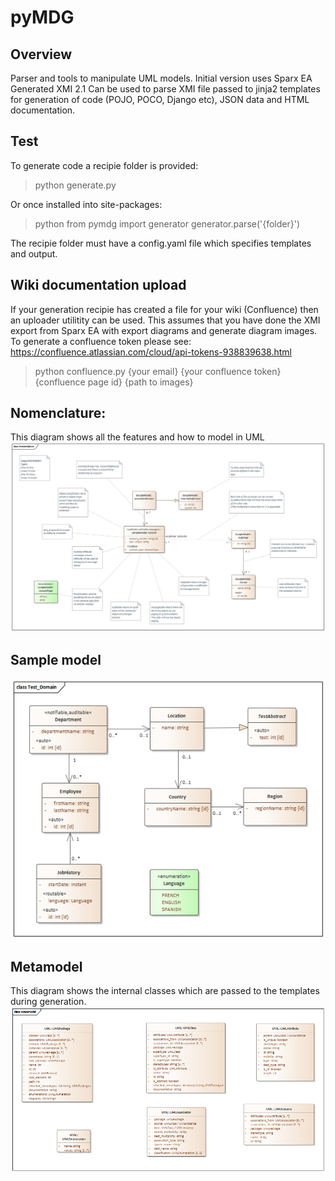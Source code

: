 # pyMDG

## Overview
Parser and tools to manipulate UML models. Initial version uses Sparx EA Generated XMI 2.1
Can be used to parse XMI file passed to jinja2 templates for generation of code (POJO, POCO, Django etc), JSON data and HTML documentation.

## Test
To generate code a recipie folder is provided:
> python generate.py <recipie folder>

Or once installed into site-packages:
> python
> from pymdg import generator
> generator.parse('{folder}')

The recipie folder must have a config.yaml file which specifies templates and output.

## Wiki documentation upload
If your generation recipie has created a file for your wiki (Confluence) then an uploader utilitity can be used. This assumes that you have done the XMI export from Sparx EA with export diagrams and generate diagram images. 
To generate a confluence token please see: https://confluence.atlassian.com/cloud/api-tokens-938839638.html
> python confluence.py {your email} {your confluence token} {confluence page id} {path to images}

## Nomenclature:
This diagram shows all the features and how to model in UML
![Nomenclature](/test_recipie/Images/EAID_9100ADB5_EFF8_4ded_BA61_E8564C8134AC.png)

## Sample model
![Sample model](/test_recipie/Images/EAID_8B1CACEB_2CAB_458e_BED9_DA3ADD6F3F70.png)

## Metamodel
This diagram shows the internal classes which are passed to the templates during generation.
![Metamodel](/test_recipie/Images/EAID_B080F856_9EFB_46f2_8D69_1C79956D714A.png)
